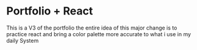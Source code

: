 # Portfolio + React

This is a V3 of the portfolio the entire idea of this major change is to practice react and bring a color palette more accurate to what i use in my daily System
